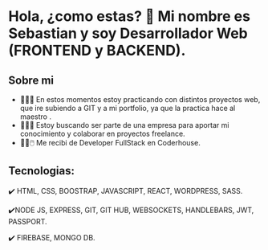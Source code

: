 # **Hola, ¿como estas? 👋 Mi nombre es Sebastian y soy Desarrollador Web (FRONTEND y BACKEND).**


## **Sobre mi**

- 💪​💪​💪 En estos momentos estoy practicando con distintos proyectos web, que ire subiendo a GIT y a mi portfolio, ya que la practica hace al maestro ​.
- 👯👯👯 Estoy buscando ser parte de una empresa para aportar mi conocimiento y colaborar en proyectos freelance.
- ​🧑‍💻​🖱️​  Me recibi de Developer FullStack en Coderhouse.


## **Tecnologias:**

  ✔️ HTML, CSS, BOOSTRAP, JAVASCRIPT, REACT, WORDPRESS, SASS.
  
  ✔️NODE JS, EXPRESS, GIT, GIT HUB, WEBSOCKETS, HANDLEBARS, JWT, PASSPORT.
  
  ✔️ FIREBASE, MONGO DB.
